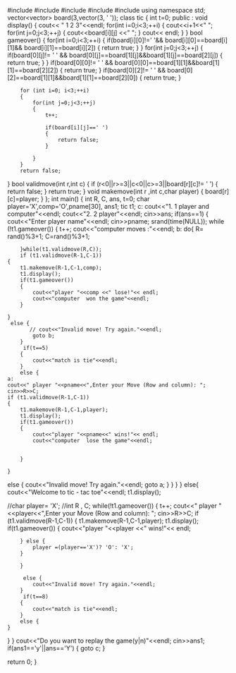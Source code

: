 #include<iostream>
#include<vector>
#include<string>
#include<ctime>
#include<cstdlib>
using namespace std;
vector<vector<char>> board(3,vector<char>(3, ' '));
class tic
{
    int t=0;
    public :
 void display()
 {
    cout<< "  1 2 3"<<endl;
    for(int i=0;i<3;++i)
    {
        cout<<i+1<<" ";
        for(int j=0;j<3;++j)
        {
            cout<<board[i][j] <<" ";
        }
        cout<< endl;
    }
 }
 bool gameover()
 {
    for(int i=0;i<3;++i)
    {
        if(board[i][0]!=' '&& board[i][0]==board[i][1]&& board[i][1]==board[i][2])
        {
            return true;
        }
    }
    for(int j=0;j<3;++j)
    {
        if(board[0][j]!= ' ' && board[0][j]==board[1][j]&&board[1][j]==board[2][j])
        {
            return true;
        }
    }
    if(board[0][0]!= ' ' && board[0][0]==board[1][1]&&board[1][1]==board[2][2])
        {
            return true;
        }
        if(board[0][2]!= ' ' && board[0][2]==board[1][1]&&board[1][1]==board[2][0])
        {
            return true;
        }


        for (int i=0; i<3;++i)
        {
            for(int j=0;j<3;++j)
            {
                t++;
                
                if(board[i][j]==' ')
                {
                    return false;
                }

            }
        }
        return false;
 }
 bool validmove(int r,int c)
 {
    if (r<0||r>=3||c<0||c>=3||board[r][c]!= ' ')
    {
        return false;
    }
    return true;
 }
        void makemove(int r ,int c,char player)
        {
            board[r][c]=player;
        }
  };
  int main()
  {
    int R, C, ans, t=0;
    char player='X',comp='O',pname[30], ans1;
    tic t1;
    c:
    cout<<"1. 1 player and computer"<<endl;
    cout<<"2. 2 player"<<endl;
    cin>>ans;
    if(ans==1)
    {
    cout<<"Enter player name"<<endl;
    cin>>pname;
    srand(time(NULL));
    while (!t1.gameover())
    {
        t++;
        cout<<"computer moves :"<<endl;
            b:
         do{
            R= rand()%3+1;
            C=rand()%3+1;

        }while(t1.validmove(R,C));
        if (t1.validmove(R-1,C-1))
    {
        t1.makemove(R-1,C-1,comp);
        t1.display();
        if(t1.gameover())
        {
            cout<<"player "<<comp <<" lose!"<< endl;
            cout<<"computer  won the game"<<endl;
        }
        
    }
     else {
           // cout<<"Invalid move! Try again."<<endl;
            goto b;
        }
         if(t==5)
        {
            cout<<"match is tie"<<endl;
        }
        else {
    a:
    cout<<" player "<<pname<<",Enter your Move (Row and column): ";
    cin>>R>>C;
    if (t1.validmove(R-1,C-1))
    {
        t1.makemove(R-1,C-1,player);
        t1.display();
        if(t1.gameover())
        {
            cout<<"player "<<pname<<" wins!"<< endl;
            cout<<"computer  lose the game"<<endl;
            

        } 
    
    }
  
   else {
            cout<<"Invalid move! Try again."<<endl;
            goto a;
        }
         }
  } 
    }
else{
  cout<<"Welcome to tic - tac toe"<<endl;
t1.display();

//char player= 'X';
//int R , C;
while(!t1.gameover())
{
    t++;
    cout<<" player "<<player<<",Enter your Move (Row and column): ";
    cin>>R>>C;
    if (t1.validmove(R-1,C-1))
    {
        t1.makemove(R-1,C-1,player);
        t1.display();
        if(t1.gameover())
        {
            cout<<"player "<<player <<" wins!"<< endl;    

        } else {
            player =(player=='X')? 'O': 'X';
        }

        }

         else {
            cout<<"Invalid move! Try again."<<endl;
        }
         if(t==8)
        {
            cout<<"match is tie"<<endl;
        }
        else {
    }
}
}
cout<<"Do you want to replay the game(y|n)"<<endl;
cin>>ans1;
if(ans1=='y'||ans=='Y')
{
    goto c;
}

  return 0;
  }
